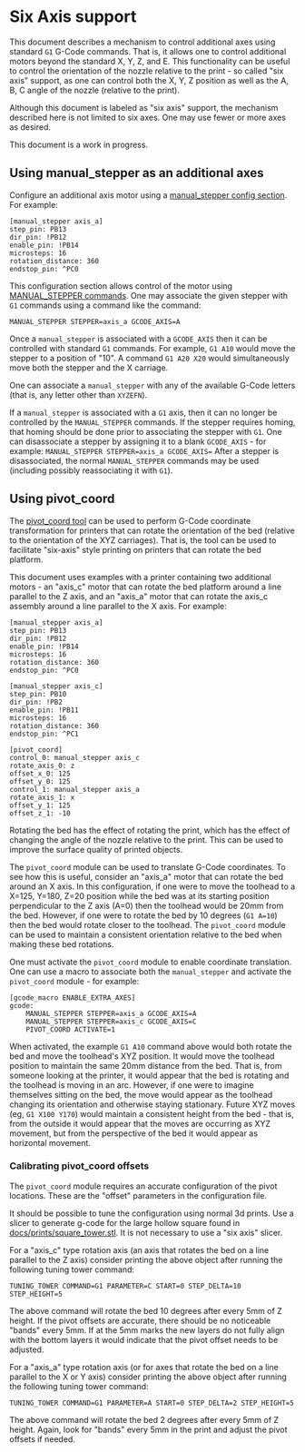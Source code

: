 # Six Axis support

This document describes a mechanism to control additional axes using
standard `G1` G-Code commands. That is, it allows one to control
additional motors beyond the standard X, Y, Z, and E. This
functionality can be useful to control the orientation of the nozzle
relative to the print - so called "six axis" support, as one can
control both the X, Y, Z position as well as the A, B, C angle of the
nozzle (relative to the print).

Although this document is labeled as "six axis" support, the mechanism
described here is not limited to six axes. One may use fewer or more
axes as desired.

This document is a work in progress.

## Using manual_stepper as an additional axes

Configure an additional axis motor using a
[manual_stepper config section](Config_Reference.md#manual_stepper).
For example:

```
[manual_stepper axis_a]
step_pin: PB13
dir_pin: !PB12
enable_pin: !PB14
microsteps: 16
rotation_distance: 360
endstop_pin: ^PC0
```

This configuration section allows control of the motor using
[MANUAL_STEPPER commands](G-Codes.md#manual_stepper). One may
associate the given stepper with `G1` commands using a command like
the command:

```
MANUAL_STEPPER STEPPER=axis_a GCODE_AXIS=A
```

Once a `manual_stepper` is associated with a `GCODE_AXIS` then it can
be controlled with standard `G1` commands. For example, `G1 A10` would
move the stepper to a position of "10". A command `G1 A20 X20` would
simultaneously move both the stepper and the X carriage.

One can associate a `manual_stepper` with any of the available G-Code
letters (that is, any letter other than `XYZEFN`).

If a `manual_stepper` is associated with a `G1` axis, then it can no
longer be controlled by the `MANUAL_STEPPER` commands. If the stepper
requires homing, that homing should be done prior to associating the
stepper with `G1`. One can disassociate a stepper by assigning it to a
blank `GCODE_AXIS` - for example:
`MANUAL_STEPPER STEPPER=axis_a GCODE_AXIS=`
After a stepper is disassociated, the normal `MANUAL_STEPPER` commands
may be used (including possibly reassociating it with `G1`).

## Using pivot_coord

The [pivot_coord tool](Config_Reference.md#pivot_coord) can be used to
perform G-Code coordinate transformation for printers that can rotate
the orientation of the bed (relative to the orientation of the XYZ
carriages). That is, the tool can be used to facilitate "six-axis"
style printing on printers that can rotate the bed platform.

This document uses examples with a printer containing two additional
motors - an "axis_c" motor that can rotate the bed platform around a
line parallel to the Z axis, and an "axis_a" motor that can rotate the
axis_c assembly around a line parallel to the X axis. For example:

```
[manual_stepper axis_a]
step_pin: PB13
dir_pin: !PB12
enable_pin: !PB14
microsteps: 16
rotation_distance: 360
endstop_pin: ^PC0

[manual_stepper axis_c]
step_pin: PB10
dir_pin: !PB2
enable_pin: !PB11
microsteps: 16
rotation_distance: 360
endstop_pin: ^PC1

[pivot_coord]
control_0: manual_stepper axis_c
rotate_axis_0: z
offset_x_0: 125
offset_y_0: 125
control_1: manual_stepper axis_a
rotate_axis_1: x
offset_y_1: 125
offset_z_1: -10
```

Rotating the bed has the effect of rotating the print, which has the
effect of changing the angle of the nozzle relative to the print. This
can be used to improve the surface quality of printed objects.

The `pivot_coord` module can be used to translate G-Code coordinates.
To see how this is useful, consider an "axis_a" motor that can rotate
the bed around an X axis. In this configuration, if one were to move
the toolhead to a X=125, Y=180, Z=20 position while the bed was at its
starting position perpendicular to the Z axis (A=0) then the toolhead
would be 20mm from the bed. However, if one were to rotate the bed by
10 degrees (`G1 A=10`) then the bed would rotate closer to the
toolhead. The `pivot_coord` module can be used to maintain a
consistent orientation relative to the bed when making these bed
rotations.

One must activate the `pivot_coord` module to enable coordinate
translation. One can use a macro to associate both the
`manual_stepper` and activate the `pivot_coord` module - for example:

```
[gcode_macro ENABLE_EXTRA_AXES]
gcode:
    MANUAL_STEPPER STEPPER=axis_a GCODE_AXIS=A
    MANUAL_STEPPER STEPPER=axis_c GCODE_AXIS=C
    PIVOT_COORD ACTIVATE=1
```

When activated, the example `G1 A10` command above would both rotate
the bed and move the toolhead's XYZ position. It would move the
toolhead position to maintain the same 20mm distance from the bed.
That is, from someone looking at the printer, it would appear that the
bed is rotating and the toolhead is moving in an arc. However, if one
were to imagine themselves sitting on the bed, the move would appear
as the toolhead changing its orientation and otherwise staying
stationary. Future XYZ moves (eg, `G1 X100 Y170`) would maintain a
consistent height from the bed - that is, from the outside it would
appear that the moves are occurring as XYZ movement, but from the
perspective of the bed it would appear as horizontal movement.

### Calibrating pivot_coord offsets

The `pivot_coord` module requires an accurate configuration of the
pivot locations. These are the "offset" parameters in the
configuration file.

It should be possible to tune the configuration using normal 3d
prints. Use a slicer to generate g-code for the large hollow square
found in [docs/prints/square_tower.stl](prints/square_tower.stl). It
is not necessary to use a "six axis" slicer.

For a "axis_c" type rotation axis (an axis that rotates the bed on a
line parallel to the Z axis) consider printing the above object after
running the following tuning tower command:

```
TUNING_TOWER COMMAND=G1 PARAMETER=C START=0 STEP_DELTA=10 STEP_HEIGHT=5
```

The above command will rotate the bed 10 degrees after every 5mm of Z
height. If the pivot offsets are accurate, there should be no
noticeable "bands" every 5mm. If at the 5mm marks the new layers do
not fully align with the bottom layers it would indicate that the
pivot offset needs to be adjusted.

For a "axis_a" type rotation axis (or for axes that rotate the bed on
a line parallel to the X or Y axis) consider printing the above object
after running the following tuning tower command:

```
TUNING_TOWER COMMAND=G1 PARAMETER=A START=0 STEP_DELTA=2 STEP_HEIGHT=5
```

The above command will rotate the bed 2 degrees after every 5mm of Z
height. Again, look for "bands" every 5mm in the print and adjust the
pivot offsets if needed.
